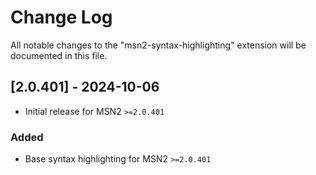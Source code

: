 # Change Log

All notable changes to the "msn2-syntax-highlighting" extension will be documented in this file.

## [2.0.401] - 2024-10-06

- Initial release for MSN2 ```>=2.0.401```

### Added

- Base syntax highlighting for MSN2 ```>=2.0.401```
